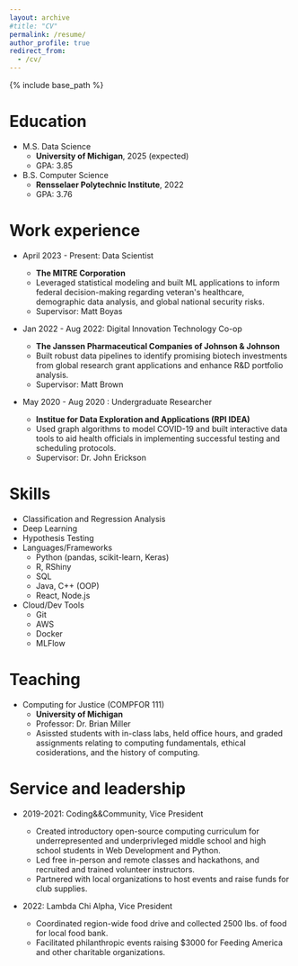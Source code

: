```yaml
---
layout: archive
#title: "CV"
permalink: /resume/
author_profile: true
redirect_from:
  - /cv/
---
```


{% include base_path %}

Education
======
* M.S. Data Science 
  * **University of Michigan**, 2025 (expected)
  * GPA: 3.85
* B.S. Computer Science
  * **Rensselaer Polytechnic Institute**, 2022
  * GPA: 3.76

Work experience
======
* April 2023 - Present: Data Scientist
  * **The MITRE Corporation**
  * Leveraged statistical modeling and built ML applications to inform federal decision-making
    regarding veteran's healthcare, demographic data analysis, and global national security risks.
  * Supervisor: Matt Boyas

* Jan 2022 - Aug 2022: Digital Innovation Technology Co-op
  * **The Janssen Pharmaceutical Companies of Johnson & Johnson**
  * Built robust data pipelines to identify promising biotech investments from global research grant applications and enhance R&D portfolio analysis.
  * Supervisor: Matt Brown

* May 2020 - Aug 2020 : Undergraduate Researcher
  * **Institue for Data Exploration and Applications (RPI IDEA)**
  * Used graph algorithms to model COVID-19 and built interactive data tools to aid health officials in
  implementing successful testing and scheduling protocols.
  * Supervisor: Dr. John Erickson
  
Skills
======
* Classification and Regression Analysis
* Deep Learning
* Hypothesis Testing
* Languages/Frameworks
  * Python (pandas, scikit-learn, Keras)
  * R, RShiny
  * SQL
  * Java, C++ (OOP)
  * React, Node.js
* Cloud/Dev Tools
  * Git
  * AWS
  * Docker
  * MLFlow
  
Teaching
======
* Computing for Justice (COMPFOR 111)
  * **University of Michigan**
  * Professor: Dr. Brian Miller
  * Asissted students with in-class labs, held office hours, and graded assignments relating
    to computing fundamentals, ethical cosiderations, and the history of computing.
  
Service and leadership
======
* 2019-2021: Coding&&Community, Vice President
  * Created introductory open-source computing curriculum for underrepresented and underprivleged middle school 
    and high school students in Web Development and Python.
  * Led free in-person and remote classes and hackathons, and recruited and trained volunteer instructors.
  * Partnered with local organizations to host events and raise funds for club supplies.

* 2022: Lambda Chi Alpha, Vice President
  * Coordinated region-wide food drive and collected 2500 lbs. of food for local food bank.
  * Facilitated philanthropic events raising $3000 for Feeding America and other charitable organizations.


